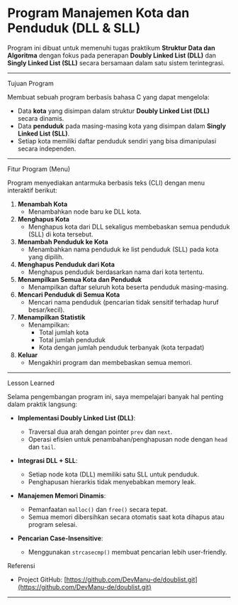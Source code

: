 # Program Manajemen Kota dan Penduduk (DLL & SLL)

Program ini dibuat untuk memenuhi tugas praktikum **Struktur Data dan Algoritma** dengan fokus pada penerapan **Doubly Linked List (DLL)** dan **Singly Linked List (SLL)** secara bersamaan dalam satu sistem terintegrasi.

---

Tujuan Program

Membuat sebuah program berbasis bahasa C yang dapat mengelola:

- Data **kota** yang disimpan dalam struktur **Doubly Linked List (DLL)** secara dinamis.
- Data **penduduk** pada masing-masing kota yang disimpan dalam **Singly Linked List (SLL)**.
- Setiap kota memiliki daftar penduduk sendiri yang bisa dimanipulasi secara independen.

---

Fitur Program (Menu)

Program menyediakan antarmuka berbasis teks (CLI) dengan menu interaktif berikut:

1. **Menambah Kota**
   - Menambahkan node baru ke DLL kota.
2. **Menghapus Kota**
   - Menghapus kota dari DLL sekaligus membebaskan semua penduduk (SLL) di kota tersebut.
3. **Menambah Penduduk ke Kota**
   - Menambahkan nama penduduk ke list penduduk (SLL) pada kota yang dipilih.
4. **Menghapus Penduduk dari Kota**
   - Menghapus penduduk berdasarkan nama dari kota tertentu.
5. **Menampilkan Semua Kota dan Penduduk**
   - Menampilkan daftar seluruh kota beserta penduduk masing-masing.
6. **Mencari Penduduk di Semua Kota**
   - Mencari nama penduduk (pencarian tidak sensitif terhadap huruf besar/kecil).
7. **Menampilkan Statistik**
   - Menampilkan:
     - Total jumlah kota
     - Total jumlah penduduk
     - Kota dengan jumlah penduduk terbanyak (kota terpadat)
8. **Keluar**
   - Mengakhiri program dan membebaskan semua memori.

---

Lesson Learned

Selama pengembangan program ini, saya mempelajari banyak hal penting dalam praktik langsung:

- **Implementasi Doubly Linked List (DLL)**:
  - Traversal dua arah dengan pointer `prev` dan `next`.
  - Operasi efisien untuk penambahan/penghapusan node dengan `head` dan `tail`.

- **Integrasi DLL + SLL**:
  - Setiap node kota (DLL) memiliki satu SLL untuk penduduk.
  - Penghapusan hierarkis tidak menyebabkan memory leak.

- **Manajemen Memori Dinamis**:
  - Pemanfaatan `malloc()` dan `free()` secara tepat.
  - Semua memori dibersihkan secara otomatis saat kota dihapus atau program selesai.

- **Pencarian Case-Insensitive**:
  - Menggunakan `strcasecmp()` membuat pencarian lebih user-friendly.


Referensi

- Project GitHub: [https://github.com/DevManu-de/doublist.git](https://github.com/DevManu-de/doublist.git)

---

